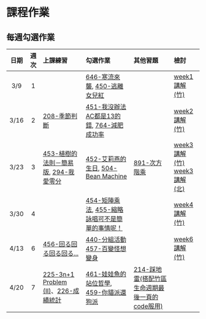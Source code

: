 # 課程作業

## 每週勾選作業

| 日期  | 週次 | 上課練習                                 | 勾選作業               | 其他習題                                  | 檢討               |
| :---: | :--: | :--------------------------------------- | :----------------- | :----------------------------------- | :--------------- |
| 3/9 | 1 | |[646-寒流來襲](https://neoj.sprout.tw/problem/646/), [450-逃離女兒紅](https://neoj.sprout.tw/problem/450/) || [week1講解(竹)](https://drive.google.com/file/d/1SLGuJ7n766uQDXxgtrGUguRQDDS-AHWJ/view?usp=sharing) |
| 3/16 | 2 | [208-季節判斷](https://neoj.sprout.tw/problem/208/) | [451-我沒辦法AC都是13的錯](https://neoj.sprout.tw/problem/451/), [764-減肥成功率](https://neoj.sprout.tw/problem/764/)||[week2講解(竹)](https://drive.google.com/file/d/10IfYFGB15VsQAJ_syIaGXxQFDqeKj4of/view?usp=sharing) |
| 3/23 | 3 | [453-植樹的法則－簡易版](https://neoj.sprout.tw/problem/453/), [294-我愛零分](https://neoj.sprout.tw/problem/294/) | [452-艾莉燕的生日](https://neoj.sprout.tw/problem/452/), [504-Bean Machine](https://neoj.sprout.tw/problem/504/) | [891-次方階乘](https://neoj.sprout.tw/problem/891/) | [week3講解(竹)](https://drive.google.com/open?id=1_1Ey7wr3WaGCd8y7ZeQEbJglqZbxC6dy) <br> [week3講解(北)](https://drive.google.com/file/d/1vjRO1x5uMb3XapktBenMZ1ti8OArbYMR/view?usp=sharing)|
| 3/30 | 4 | | [454-矩陣乘法](https://neoj.sprout.tw/problem/454/), [455-縮略詠唱可不是簡單的事情呢！](https://neoj.sprout.tw/problem/455/) | |[week4講解(竹)](https://drive.google.com/file/d/1GX8eQy47MHxKugDj0qOG0mqT5R1EQpnW/view?usp=sharing) |
| 4/13 | 6 | [456-回る回る回る回る...](https://neoj.sprout.tw/problem/456/)| [440-分組活動](https://neoj.sprout.tw/problem/440/) [457-百變怪想變身](https://neoj.sprout.tw/problem/457/)| | [week6講解(竹)](https://hackmd.io/WlS-aiq4QJaLGG4nzhGcxg?view) |
| 4/20 | 7 | [225-3n+1 Problem (II)](https://neoj.sprout.tw/problem/225/)、[226-成績統計](https://neoj.sprout.tw/problem/226/) | [461-娃娃魚的站位哲學](https://neoj.sprout.tw/problem/461/), [459-你貓派還狗派](https://neoj.sprout.tw/problem/459/)| [214-踩地雷(搭配竹區生命週期最後一頁的code服用)](https://neoj.sprout.tw/problem/214/) ||

